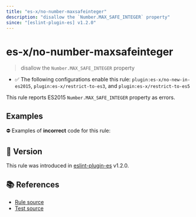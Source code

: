 ```yaml
---
title: "es-x/no-number-maxsafeinteger"
description: "disallow the `Number.MAX_SAFE_INTEGER` property"
since: "[eslint-plugin-es] v1.2.0"
---
```


# es-x/no-number-maxsafeinteger
> disallow the `Number.MAX_SAFE_INTEGER` property

- ✅ The following configurations enable this rule: `plugin:es-x/no-new-in-es2015`, `plugin:es-x/restrict-to-es3`, and `plugin:es-x/restrict-to-es5`

This rule reports ES2015 `Number.MAX_SAFE_INTEGER` property as errors.

## Examples

⛔ Examples of **incorrect** code for this rule:

<eslint-playground type="bad" code="/*eslint es-x/no-number-maxsafeinteger: error */
const b = Number.MAX_SAFE_INTEGER
" />

## 🚀 Version

This rule was introduced in [eslint-plugin-es] v1.2.0.

[eslint-plugin-es]: https://github.com/mysticatea/eslint-plugin-es

## 📚 References

- [Rule source](https://github.com/ota-meshi/eslint-plugin-es-x/blob/master/lib/rules/no-number-maxsafeinteger.js)
- [Test source](https://github.com/ota-meshi/eslint-plugin-es-x/blob/master/tests/lib/rules/no-number-maxsafeinteger.js)
